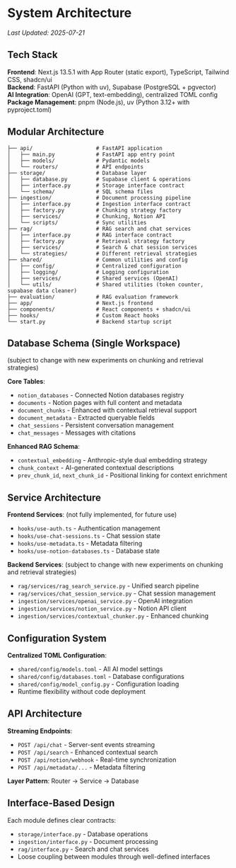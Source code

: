 # System Architecture

*Last Updated: 2025-07-21*

## Tech Stack

**Frontend**: Next.js 13.5.1 with App Router (static export), TypeScript, Tailwind CSS, shadcn/ui  
**Backend**: FastAPI (Python with uv), Supabase (PostgreSQL + pgvector)  
**AI Integration**: OpenAI (GPT, text-embedding), centralized TOML config
**Package Management**: pnpm (Node.js), uv (Python 3.12+ with pyproject.toml)  

## Modular Architecture

```
├── api/                    # FastAPI application
│   ├── main.py             # FastAPI app entry point
│   ├── models/             # Pydantic models
│   └── routers/            # API endpoints
├── storage/                # Database layer
│   ├── database.py         # Supabase client & operations
│   ├── interface.py        # Storage interface contract
│   └── schema/             # SQL schema files
├── ingestion/              # Document processing pipeline
│   ├── interface.py        # Ingestion interface contract
│   ├── factory.py          # Chunking strategy factory
│   ├── services/           # Chunking, Notion API
│   └── scripts/            # Sync utilities
├── rag/                    # RAG search and chat services
│   ├── interface.py        # RAG interface contract
│   ├── factory.py          # Retrieval strategy factory
│   ├── services/           # Search & chat session services
│   └── strategies/         # Different retrieval strategies
├── shared/                 # Common utilities and config
│   ├── config/             # Centralized configuration
│   ├── logging/            # Logging configuration
│   ├── services/           # Shared services (OpenAI)
│   └── utils/              # Shared utilities (token counter, supabase data cleaner)
├── evaluation/             # RAG evaluation framework
├── app/                    # Next.js frontend
├── components/             # React components + shadcn/ui
├── hooks/                  # Custom React hooks
└── start.py                # Backend startup script
```

## Database Schema (Single Workspace)
(subject to change with new experiments on chunking and retrieval strategies)

**Core Tables**: 
- `notion_databases` - Connected Notion databases registry
- `documents` - Notion pages with full content and metadata
- `document_chunks` - Enhanced with contextual retrieval support
- `document_metadata` - Extracted queryable fields
- `chat_sessions` - Persistent conversation management
- `chat_messages` - Messages with citations

**Enhanced RAG Schema**:
- `contextual_embedding` - Anthropic-style dual embedding strategy
- `chunk_context` - AI-generated contextual descriptions
- `prev_chunk_id`, `next_chunk_id` - Positional linking for context enrichment

## Service Architecture

**Frontend Services**: (not fully implemented, for future use)
- `hooks/use-auth.ts` - Authentication management
- `hooks/use-chat-sessions.ts` - Chat session state
- `hooks/use-metadata.ts` - Metadata filtering
- `hooks/use-notion-databases.ts` - Database state

**Backend Services**: (subject to change with new experiments on chunking and retrieval strategies)
- `rag/services/rag_search_service.py` - Unified search pipeline
- `rag/services/chat_session_service.py` - Chat session management
- `ingestion/services/openai_service.py` - OpenAI integration
- `ingestion/services/notion_service.py` - Notion API client
- `ingestion/services/contextual_chunker.py` - Enhanced chunking

## Configuration System

**Centralized TOML Configuration**:
- `shared/config/models.toml` - All AI model settings
- `shared/config/databases.toml` - Database configurations
- `shared/config/model_config.py` - Configuration loading
- Runtime flexibility without code deployment

## API Architecture

**Streaming Endpoints**:
- `POST /api/chat` - Server-sent events streaming
- `POST /api/search` - Enhanced contextual search
- `POST /api/notion/webhook` - Real-time synchronization
- `POST /api/metadata/...` - Metadata filtering

**Layer Pattern**: Router → Service → Database

## Interface-Based Design

Each module defines clear contracts:
- `storage/interface.py` - Database operations
- `ingestion/interface.py` - Document processing
- `rag/interface.py` - Search and chat services
- Loose coupling between modules through well-defined interfaces